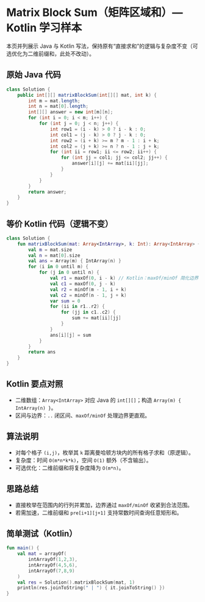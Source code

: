 # Matrix Block Sum（矩阵区域和）— Kotlin 学习样本

本页并列展示 Java 与 Kotlin 写法，保持原有“直接求和”的逻辑与复杂度不变（可选优化为二维前缀和，此处不改动）。

## 原始 Java 代码

```java
class Solution {
    public int[][] matrixBlockSum(int[][] mat, int k) {
        int m = mat.length;
        int n = mat[0].length;
        int[][] answer = new int[m][n];
        for (int i = 0; i < m; i++) {
            for (int j = 0; j < n; j++) {
                int row1 = (i - k) > 0 ? i - k : 0;
                int col1 = (j - k) > 0 ? j - k : 0;
                int row2 = (i + k) >= m ? m - 1 : i + k;
                int col2 = (j + k) >= n ? n - 1 : j + k;
                for (int ii = row1; ii <= row2; ii++) {
                    for (int jj = col1; jj <= col2; jj++) {
                        answer[i][j] += mat[ii][jj];
                    }
                }
            }
        }
        return answer;
    }
}
```

## 等价 Kotlin 代码（逻辑不变）

```kotlin
class Solution {
    fun matrixBlockSum(mat: Array<IntArray>, k: Int): Array<IntArray> {
        val m = mat.size
        val n = mat[0].size
        val ans = Array(m) { IntArray(n) }
        for (i in 0 until m) {
            for (j in 0 until n) {
                val r1 = maxOf(0, i - k) // Kotlin：maxOf/minOf 简化边界
                val c1 = maxOf(0, j - k)
                val r2 = minOf(m - 1, i + k)
                val c2 = minOf(n - 1, j + k)
                var sum = 0
                for (ii in r1..r2) {
                    for (jj in c1..c2) {
                        sum += mat[ii][jj]
                    }
                }
                ans[i][j] = sum
            }
        }
        return ans
    }
}
```

## Kotlin 要点对照

- 二维数组：`Array<IntArray>` 对应 Java 的 `int[][]`；构造 `Array(m) { IntArray(n) }`。
- 区间与边界：`..` 闭区间、`maxOf/minOf` 处理边界更直观。

## 算法说明

- 对每个格子 `(i,j)`，枚举其 `k` 距离曼哈顿方块内的所有格子求和（原逻辑）。
- 复杂度：时间 `O(m*n*k*k)`，空间 `O(1)` 额外（不含输出）。
- 可选优化：二维前缀和将复杂度降为 `O(m*n)`。

## 思路总结

- 直接枚举在范围内的行列并累加，边界通过 `maxOf/minOf` 收紧到合法范围。
- 若需加速，二维前缀和 `pre[i+1][j+1]` 支持常数时间查询任意矩形和。

## 简单测试（Kotlin）

```kotlin
fun main() {
    val mat = arrayOf(
        intArrayOf(1,2,3),
        intArrayOf(4,5,6),
        intArrayOf(7,8,9)
    )
    val res = Solution().matrixBlockSum(mat, 1)
    println(res.joinToString(" | ") { it.joinToString() })
}
```
